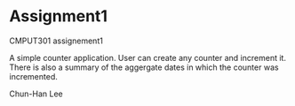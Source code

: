 Assignment1
===========

CMPUT301 assignement1 

A simple counter application. User can create any counter and increment it. There is also a summary
of the aggergate dates in which the counter was incremented. 

Chun-Han Lee 
